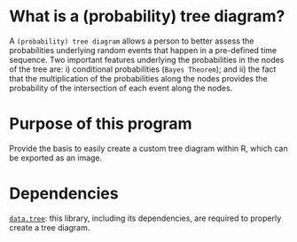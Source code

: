# What is a (probability) tree diagram?
A <code>(probability) tree diagram</code> allows a person to better assess the probabilities underlying random events that happen in a pre-defined time sequence. Two important features underlying the probabilities in the nodes of the tree are: i) conditional probabilities (<code>Bayes Theorem</code>); and ii) the fact that the multiplication of the probabilities along the nodes provides the probability of the intersection of each event along the nodes.

# Purpose of this program
Provide the basis to easily create a custom tree diagram within R, which can be exported as an image.

# Dependencies
<code><a href="https://cran.r-project.org/web/packages/data.tree/">data.tree</a></code>: this library, including its dependencies, are required to properly create a tree diagram.
